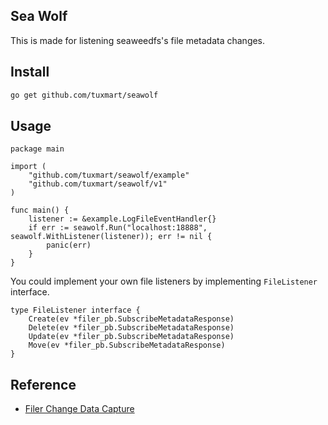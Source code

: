 ## Sea Wolf

This is made for listening seaweedfs's file metadata changes.

## Install
```bash
go get github.com/tuxmart/seawolf
```

## Usage

```golang
package main

import (
	"github.com/tuxmart/seawolf/example"
	"github.com/tuxmart/seawolf/v1"
)

func main() {
	listener := &example.LogFileEventHandler{}
	if err := seawolf.Run("localhost:18888", seawolf.WithListener(listener)); err != nil {
		panic(err)
	}
}
```

You could implement your own file listeners by implementing `FileListener` interface.

```golang
type FileListener interface {
	Create(ev *filer_pb.SubscribeMetadataResponse)
	Delete(ev *filer_pb.SubscribeMetadataResponse)
	Update(ev *filer_pb.SubscribeMetadataResponse)
	Move(ev *filer_pb.SubscribeMetadataResponse)
}
```

## Reference
+ [Filer Change Data Capture](https://github.com/seaweedfs/seaweedfs/wiki/Filer-Change-Data-Capture)
